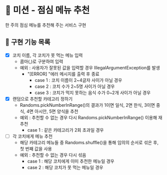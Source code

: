 # 🚀 미션 - 점심 메뉴 추천
한 주의 점심 메뉴를 추천해 주는 서비스 구현
## 📝 구현 기능 목록
- [X] 코치 이름, 각 코치가 못 먹는 메뉴 입력
    - 콤마(,)로 구분하여 입력
    - 예외 : 사용자가 잘못된 값을 입력할 경우 IllegalArgumentException를 발생
      - "[ERROR] "에러 메시지를 출력 후 종료
        - case 1 : 코치 이름이 2~4글자 사이가 아닐 경우
        - case 2 : 코치 수가 2~5명 사이가 아닐 경우
        - case 3 : 코치가 먹지 못하는 음식 수가 0~2개 사이가 아닐 경우
- [X] 랜덤으로 추천할 카테고리 정하기
  - Randoms.pickNumberInRange()의 결과가 1이면 일식, 2면 한식, 3이면 중식, 4면 아시안, 5면 양식을 추천
  - 예외 : 추천할 수 없는 경우 다시 Randoms.pickNumberInRange() 이용해 재추천
    - case 1 : 같은 카테고리가 2회 초과일 경우
- [ ] 각 코치에게 메뉴 추천
  - 해당 카테고리 메뉴들 중 Randoms.shuffle()을 통해 임의의 순서로 섞은 후, 첫 번째 값을 사용
  - 예외 : 추천할 수 없는 경우 다시 섞음
    - case 1 : 해당 코치에게 이미 추천한 메뉴일 경우
    - case 2 : 해당 코치가 못 먹는 메뉴일 경우
